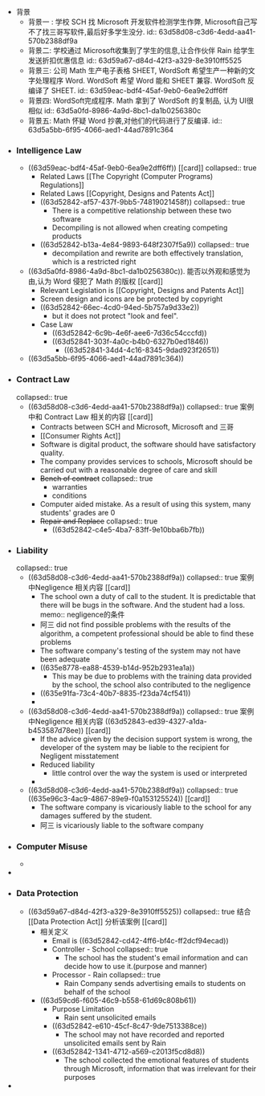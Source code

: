 - 背景
	- 背景一 : 学校 SCH 找 Microsoft 开发软件检测学生作弊, Microsoft自己写不了找三哥写软件,最后好多学生没分.
	  id:: 63d58d08-c3d6-4edd-aa41-570b2388df9a
	- 背景二: 学校通过 Microsoft收集到了学生的信息,让合作伙伴 Rain 给学生发送折扣优惠信息
	  id:: 63d59a67-d84d-42f3-a329-8e3910ff5525
	- 背景三: 公司 Math 生产电子表格 SHEET, WordSoft 希望生产一种新的文字处理程序 Word.  WordSoft 希望 Word 能和 SHEET 兼容. WordSoft 反编译了 SHEET.
	  id:: 63d59eac-bdf4-45af-9eb0-6ea9e2dff6ff
	- 背景四: WordSoft完成程序. Math 拿到了 WordSoft 的复制品, 认为 UI很相似
	  id:: 63d5a0fd-8986-4a9d-8bc1-da1b0256380c
	- 背景五: Math 怀疑 Word 抄袭,对他们的代码进行了反编译.
	  id:: 63d5a5bb-6f95-4066-aed1-44ad7891c364
- ### Intelligence Law
	- ((63d59eac-bdf4-45af-9eb0-6ea9e2dff6ff)) [[card]]
	  collapsed:: true
		- Related Laws [[The Copyright (Computer Programs) Regulations]]
		- Related Laws [[Copyright, Designs and Patents Act]]
		- ((63d52842-af57-437f-9bb5-74819021458f))
		  collapsed:: true
			- There is a competitive relationship between these two software
			- Decompiling is not allowed when creating competing products
		- ((63d52842-b13a-4e84-9893-648f2307f5a9))
		  collapsed:: true
			- decompilation and rewrite are both effectively translation, which is a restricted right
	- ((63d5a0fd-8986-4a9d-8bc1-da1b0256380c)). 能否以外观和感觉为由,认为 Word 侵犯了 Math 的版权 [[card]]
		- Relevant Legislation is [[Copyright, Designs and Patents Act]]
		- Screen design and icons are be protected by copyright
		- ((63d52842-66ec-4cd0-94ed-5b757a9d33e2))
			- but it does not protect "look and feel".
		- Case Law
			- ((63d52842-6c9b-4e6f-aee6-7d36c54cccfd))
			- ((63d52841-303f-4a0c-b4b0-6327b0ed1846))
				- ((63d52841-34d4-4c16-8345-9dad923f2651))
	- ((63d5a5bb-6f95-4066-aed1-44ad7891c364))
- ### Contract Law
  collapsed:: true
	- ((63d58d08-c3d6-4edd-aa41-570b2388df9a))
	  collapsed:: true
	  案例中和 Contract Law 相关的内容 [[card]]
		- Contracts between SCH and Microsoft, Microsoft and 三哥
		- [[Consumer Rights Act]]
		- Software is digital product, the software should have satisfactory quality.
		- The company provides services to schools, Microsoft should be carried out with a reasonable degree of care and  skill
		- ~~Bench of contract~~
		  collapsed:: true
			- warranties
			- conditions
		- Computer aided mistake.  As a result of using this system, many students' grades are 0
		- ~~Repair and Replace~~
		  collapsed:: true
			- ((63d52842-c4e5-4ba7-83ff-9e10bba6b7fb))
- ### Liability
  collapsed:: true
	- ((63d58d08-c3d6-4edd-aa41-570b2388df9a))
	  collapsed:: true
	  案例中Negligence 相关内容 [[card]]
		- The school own a duty of call to the student. It is predictable that there will be bugs in the software. And the student had a loss. 
		  memo:: negligence的条件
		- 阿三 did not find possible problems with the results of the algorithm, a competent professional should be able to find these problems
		- The software company's testing of the system may not have been adequate
		- ((635e8778-ea88-4539-b14d-952b2931ea1a))
			- This may be due to problems with the training data provided by the school, the school also contributed to the negligence
		- ((635e91fa-73c4-40b7-8835-f23da74cf541))
		-
	- ((63d58d08-c3d6-4edd-aa41-570b2388df9a))
	  collapsed:: true
	  案例中Negligence 相关内容
	  ((63d52843-ed39-4327-a1da-b453587d78ee)) [[card]]
		- If the advice given by the decision support system is wrong, the developer of the system may be liable to the recipient for Negligent misstatement
		- Reduced liability
			- little control over the way the system is used or interpreted
		-
	- ((63d58d08-c3d6-4edd-aa41-570b2388df9a))
	  collapsed:: true
	  ((635e96c3-4ac9-4867-89e9-f0a153125524)) [[card]]
		- The software company is vicariously liable to the school for any damages suffered by the student.
		- 阿三 is vicariously liable to the software company
- ### Computer Misuse
	-
-
- ### Data Protection
	- ((63d59a67-d84d-42f3-a329-8e3910ff5525))
	  collapsed:: true
	  结合 [[Data Protection Act]] 分析该案例 [[card]]
		- 相关定义
			- Email is ((63d52842-cd42-4ff6-bf4c-ff2dcf94ecad))
			- Controller - School
			  collapsed:: true
				- The school has the student's email information and can decide how to use it.(purpose and manner)
			- Processor - Rain
			  collapsed:: true
				- Rain Company sends advertising emails to students on behalf of the school
		- ((63d59cd6-f605-46c9-b558-61d69c808b61))
			- Purpose Limitation
				- Rain sent unsolicited emails
			- ((63d52842-e610-45cf-8c47-9de7513388ce))
				- The school may not have recorded and reported unsolicited emails sent by Rain
			- ((63d52842-1341-4712-a569-c2013f5cd8d8))
				- The school collected the emotional features of students through Microsoft, information that was irrelevant for their purposes
-